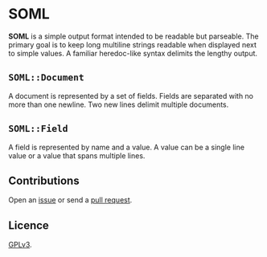 # SOML

**SOML** is a simple output format intended to be readable but parseable. The primary goal is to keep long multiline strings readable when displayed next to simple values. A familiar heredoc-like syntax delimits the lengthy output.

## `SOML::Document`

A document is represented by a set of fields. Fields are separated with no more than one newline. Two new lines delimit multiple documents.

## `SOML::Field`

A field is represented by name and a value. A value can be a single line value or a value that spans multiple lines.

## Contributions

Open an [issue](https://github.com/crdx/soml/issues) or send a [pull request](https://github.com/crdx/soml/pulls).

## Licence

[GPLv3](LICENCE).
